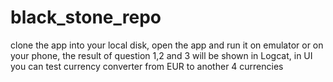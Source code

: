 # black_stone_repo
clone the app into your local disk, 
open the app and run it on emulator or on your phone, 
the result of question 1,2 and 3 will be shown in Logcat, 
in UI you can test currency converter from EUR to another 4 currencies
